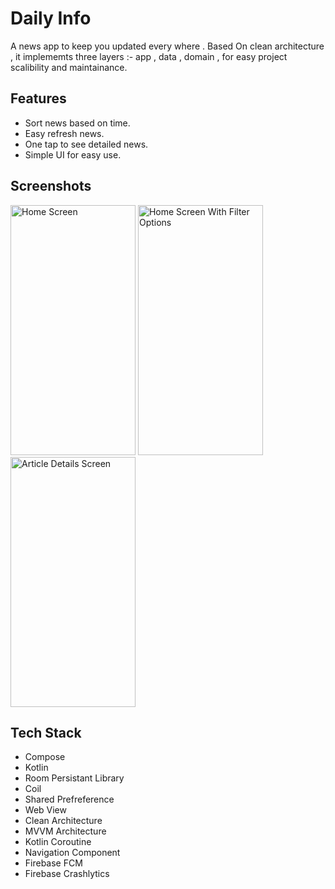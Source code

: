 
# Daily Info

A news app to keep you updated every where . Based On clean architecture , it implememts three layers :- app , data , domain , for easy project scalibility and maintainance.


## Features

- Sort news based on time.
- Easy refresh news.
- One tap to see detailed news.
- Simple UI for easy use.


## Screenshots

<img src="https://github.com/arpitkatiyar1999/Daily-Info/assets/60139160/e9db2426-9d2d-41f7-8990-b9d5aee9d38d.jpg" alt="Home Screen" width="200" height="400"/>
<img src="https://github.com/arpitkatiyar1999/Daily-Info/assets/60139160/21ad08b5-56fa-49cc-bce0-4bd37d0a9ebf.jpg" alt="Home Screen With Filter Options" width="200" height="400"/>
<img src="https://github.com/arpitkatiyar1999/Daily-Info/assets/60139160/60ef6afe-9e93-4f2b-8c4f-a3c47d062f35.jpg" alt="Article Details Screen" width="200" height="400"/>

## Tech Stack

- Compose
- Kotlin
- Room Persistant Library
- Coil
- Shared Prefreference
- Web View
- Clean Architecture
- MVVM Architecture
- Kotlin Coroutine
- Navigation Component
- Firebase FCM
- Firebase Crashlytics
